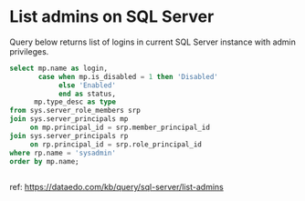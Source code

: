 # List admins on SQL Server

Query below returns list of logins in current SQL Server instance with admin privileges.


``` sql
select mp.name as login,
       case when mp.is_disabled = 1 then 'Disabled'
            else 'Enabled'
            end as status,
      mp.type_desc as type
from sys.server_role_members srp 
join sys.server_principals mp 
     on mp.principal_id = srp.member_principal_id
join sys.server_principals rp 
     on rp.principal_id = srp.role_principal_id
where rp.name = 'sysadmin'
order by mp.name;
	
```

ref: https://dataedo.com/kb/query/sql-server/list-admins